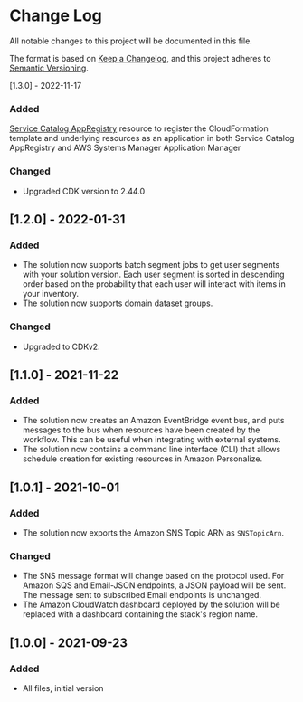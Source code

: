 # Change Log

All notable changes to this project will be documented in this file.

The format is based on [Keep a Changelog](https://keepachangelog.com/en/1.0.0/),
and this project adheres to [Semantic Versioning](https://semver.org/spec/v2.0.0.html).

[1.3.0] - 2022-11-17

### Added

[Service Catalog AppRegistry](https://docs.aws.amazon.com/servicecatalog/latest/arguide/intro-app-registry.html) resource to register the CloudFormation template and underlying resources as an application in both Service Catalog AppRegistry and AWS Systems Manager Application Manager

### Changed

- Upgraded CDK version to 2.44.0

## [1.2.0] - 2022-01-31

### Added

- The solution now supports batch segment jobs to get user segments with your solution version. Each user segment is
  sorted in descending order based on the probability that each user will interact with items in your inventory.
- The solution now supports domain dataset groups.

### Changed

- Upgraded to CDKv2.

## [1.1.0] - 2021-11-22

### Added

- The solution now creates an Amazon EventBridge event bus, and puts messages to the bus when resources have been
  created by the workflow. This can be useful when integrating with external systems.
- The solution now contains a command line interface (CLI) that allows schedule creation for existing resources in
  Amazon Personalize.

## [1.0.1] - 2021-10-01

### Added

- The solution now exports the Amazon SNS Topic ARN as `SNSTopicArn`.

### Changed

- The SNS message format will change based on the protocol used. For Amazon SQS and Email-JSON endpoints, a JSON payload
  will be sent. The message sent to subscribed Email endpoints is unchanged.
- The Amazon CloudWatch dashboard deployed by the solution will be replaced with a dashboard containing the stack's
  region name.

## [1.0.0] - 2021-09-23

### Added

- All files, initial version
